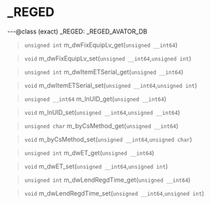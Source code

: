 # _REGED

---@class (exact) _REGED: _REGED_AVATOR_DB
 
> `unsigned int` m_dwFixEquipLv_get(`unsigned __int64`)
 
> `void` m_dwFixEquipLv_set(`unsigned __int64`,`unsigned int`)
 
> `unsigned int` m_dwItemETSerial_get(`unsigned __int64`)
 
> `void` m_dwItemETSerial_set(`unsigned __int64`,`unsigned int`)
 
> `unsigned __int64` m_lnUID_get(`unsigned __int64`)
 
> `void` m_lnUID_set(`unsigned __int64`,`unsigned __int64`)
 
> `unsigned char` m_byCsMethod_get(`unsigned __int64`)
 
> `void` m_byCsMethod_set(`unsigned __int64`,`unsigned char`)
 
> `unsigned int` m_dwET_get(`unsigned __int64`)
 
> `void` m_dwET_set(`unsigned __int64`,`unsigned int`)
 
> `unsigned int` m_dwLendRegdTime_get(`unsigned __int64`)
 
> `void` m_dwLendRegdTime_set(`unsigned __int64`,`unsigned int`)
 
